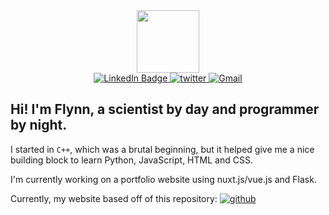 
<div id="header" align="center">
  <img src="https://media.giphy.com/media/M9gbBd9nbDrOTu1Mqx/giphy.gif" width="100"/>
</div>


<div id="badges" align="center">
  <a href="https://www.linkedin.com/in/flynnoconnell/">
    <img src="https://img.shields.io/badge/LinkedIn-blue?style=for-the-badge&logo=linkedin&logoColor=white" alt="LinkedIn Badge"/>
  </a>
  <a href="https://twitter.com/FlynnNeuro">
    <img src="https://img.shields.io/badge/Twitter-1DA1F2?style=for-the-badge&logo=twitter&logoColor=white" alt="twitter"/>
  </a>
  <a href="FlynnOConnell@gmail.com">
    <img src="https://img.shields.io/badge/Gmail-D14836?style=for-the-badge&logo=gmail&logoColor=white" alt="Gmail"/>
  </a>
</div>


## Hi! I'm Flynn, a scientist by day and programmer by night. 
I started in `C++`, which was a brutal beginning, but it helped give me a nice building block to learn Python, JavaScript, HTML and CSS.

I'm currently working on a portfolio website using nuxt.js/vue.js and Flask.  

Currently, my website based off of this repository:
<a href="https://github.com/NeuroPyPy/vue-nuxt-portfolio">
    <img src="https://badgen.net/badge/icon/github?icon=github&label" alt="github"/>
  </a>
